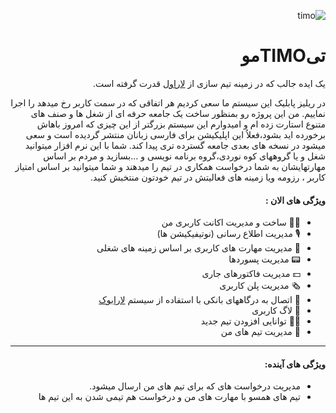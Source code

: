 <div align="right" dir="rtl" >
    
![timo](http://ghaninia.ir/filemanager/uploads/photos/1/portfolio/timo/3.png "timo")

# تیTIMOمو
یک ایده جالب که در زمینه تیم سازی از [لاراول](http://laravel.com "لاراول") قدرت گرفته است.

در ریلیز پابلیک این سیستم ما سعی کردیم هر اتفاقی که در سمت کاربر رخ میدهد را اجرا نماییم.
من این پروژه رو بمنظور ساخت یک جامعه حرفه ای از شغل ها و صنف های متنوع استارت زده ام و امیدوارم این سیستم بزرگتر از این چیزی که امروز باهاش برخورده اید بشود،فعلاُ این اپلیکیشن برای فارسی زبانان منتشر گردیده است و سعی میشود در نسخه های بعدی جامعه گسترده تری پیدا کند.
شما با این نرم افزار میتوانید شغل و یا گروههای کوه نوردی،گروه  برنامه نویسی و ...بسازید و مردم بر اساس مهارتهایشان به شما درخواست همکاری در تیم را میدهند و شما میتوانید بر اساس امتیاز کاربر ، رزومه ویا زمینه های فعالیتش در تیم خودتون منتخبش کنید.
#### ویژگی های الان :
- 👩‍💻 ساخت و مدیریت اکانت کاربری من
- 🎙 مدیریت اطلاع رسانی (نوتیفیکیشن ها)
- 🧪 مدیریت مهارت های کاربری بر اساس زمینه های شغلی
-  📟 مدیریت پسوردها
- 💵 مدیریت فاکتورهای جاری
- 🗞 مدیریت پلن کاربری 
- 💸 اتصال به درگاههای بانکی با استفاده از سیستم [لارابوک](https://github.com/larabook/gateway "لارابوک")
- 🧾 لاگ کاربری
- 🕵🏻 توانایی افزودن تیم جدید
- 📡 مدیریت تیم های من 
-----------
#### ویژگی های آینده:
- مدیریت درخواست های که برای تیم های من ارسال میشود.
- تیم های همسو با مهارت های من و درخواست هم تیمی شدن به این تیم ها 
</div>
